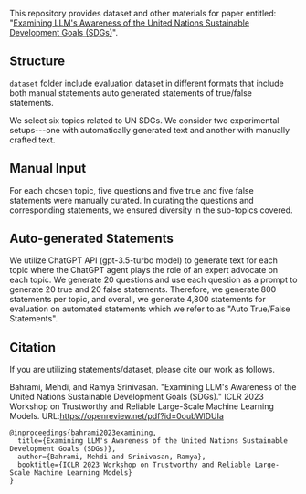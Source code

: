 This repository provides dataset and other materials for paper entitled: "[Examining LLM's Awareness of the United Nations Sustainable Development Goals (SDGs)](https://openreview.net/pdf?id=0oubWlDUIa)".

## Structure 
`dataset` folder include evaluation dataset in different formats that include both manual statements auto generated statements of true/false statements.


We select six topics related to UN SDGs. We consider two experimental setups---one with automatically generated text and another with manually crafted text. 

## Manual Input
For each chosen topic, five questions and five true and five false statements were manually curated. In curating the questions and corresponding statements, we ensured diversity in the sub-topics covered. 

## Auto-generated Statements
We utilize ChatGPT API (gpt-3.5-turbo model) to generate text for each topic where the ChatGPT agent plays the role of an expert advocate on each topic. We generate 20 questions and use each question as a prompt to generate 20 true and 20 false statements. Therefore, we generate 800 statements per topic, and overall, we generate 4,800 statements for evaluation on automated statements which we refer to as "Auto True/False Statements".

## Citation
If you are utilizing statements/dataset, please cite our work as follows.

Bahrami, Mehdi, and Ramya Srinivasan. "Examining LLM's Awareness of the United Nations Sustainable Development Goals (SDGs)." ICLR 2023 Workshop on Trustworthy and Reliable Large-Scale Machine Learning Models. URL:https://openreview.net/pdf?id=0oubWlDUIa

```
@inproceedings{bahrami2023examining,
  title={Examining LLM's Awareness of the United Nations Sustainable Development Goals (SDGs)},
  author={Bahrami, Mehdi and Srinivasan, Ramya},
  booktitle={ICLR 2023 Workshop on Trustworthy and Reliable Large-Scale Machine Learning Models}
}
```



